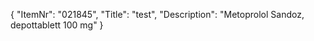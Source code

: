 {
  "ItemNr": "021845",
  "Title": "test",
  "Description": "Metoprolol Sandoz, depottablett 100 mg"
}